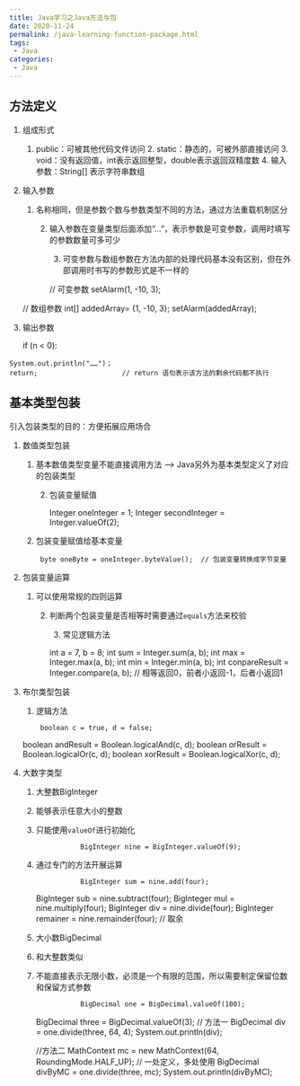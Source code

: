 ```yaml
---
title: Java学习之Java方法与包
date: 2020-11-24
permalink: /java-learning-function-package.html
tags:
 - Java
categories:
 - Java
---
```




## 方法定义

  1. 组成形式 
        1. public：可被其他代码文件访问
            2. static：静态的，可被外部直接访问
                3. void：没有返回值，int表示返回整型，double表示返回双精度数
                    4. 输入参数：String[] 表示字符串数组
  2. 输入参数 
        1. 名称相同，但是参数个数与参数类型不同的方法，通过方法重载机制区分

            2. 输入参数在变量类型后面添加“…”，表示参数是可变参数，调用时填写的参数数量可多可少

                3. 可变参数与数组参数在方法内部的处理代码基本没有区别，但在外部调用时书写的参数形式是不一样的 
       
                // 可变参数
        setAlarm(1, -10, 3);
       
        // 数组参数
        int[] addedArray= {1, -10, 3};
        setAlarm(addedArray);
       
  3. 输出参数 
        
        if (n < 0):

    System.out.println("……")；
    return;                     // return 语句表示该方法的剩余代码都不执行


## 基本类型包装

引入包装类型的目的：方便拓展应用场合

  1. 数值类型包装 
        1. 基本数值类型变量不能直接调用方法 --> Java另外为基本类型定义了对应的包装类型

            2. 包装变量赋值 
       
                Integer oneInteger = 1;
        Integer secondInteger = Integer.valueOf(2);
       

        3. 包装变量赋值给基本变量 
            
                byte oneByte = oneInteger.byteValue();  // 包装变量转换成字节变量
       
  2. 包装变量运算 
        1. 可以使用常规的四则运算

            2. 判断两个包装变量是否相等时需要通过`equals`方法来校验

                3. 常见逻辑方法 
       
                int a = 7, b = 8;
        int sum = Integer.sum(a, b);
        int max = Integer.max(a, b);
        int min = Integer.min(a, b);
        int conpareResult = Integer.compare(a, b); // 相等返回0，前者小返回-1，后者小返回1
       
  3. 布尔类型包装 
        1. 逻辑方法 
       
                boolean c = true, d = false;
        boolean andResult = Boolean.logicalAnd(c, d);
        boolean orResult = Boolean.logicalOr(c, d);
        boolean xorResult = Boolean.logicalXor(c, d);
       
  4. 大数字类型 
        1. 大整数BigInteger 
      1. 能够表示任意大小的整数

      2. 只能使用`valueOf`进行初始化 
         
                        BigInteger nine = BigInteger.valueOf(9);
      

      3. 通过专门的方法开展运算 
         
                        BigInteger sum = nine.add(four);
            BigInteger sub = nine.subtract(four);
            BigInteger mul = nine.multiply(four);
            BigInteger div = nine.divide(four);
            BigInteger remainer = nine.remainder(four);  // 取余
            

        2. 大小数BigDecimal 
      1. 和大整数类似

      2. 不能直接表示无限小数，必须是一个有限的范围，所以需要制定保留位数和保留方式参数 
         
                        BigDecimal one = BigDecimal.valueOf(100);
            BigDecimal three = BigDecimal.valueOf(3);
            // 方法一
            BigDecimal div = one.divide(three, 64, 4);
            System.out.println(div);
            
            //方法二
            MathContext mc = new MathContext(64, RoundingMode.HALF_UP); // 一处定义，多处使用
            BigDecimal divByMC = one.divide(three, mc);
            System.out.println(divByMC);
            

